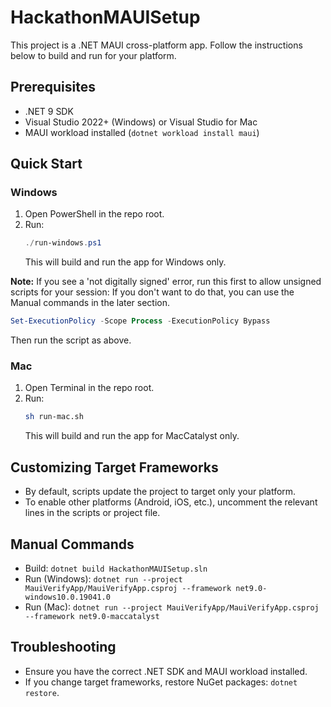 # HackathonMAUISetup

This project is a .NET MAUI cross-platform app. Follow the instructions below to build and run for your platform.

## Prerequisites

- .NET 9 SDK
- Visual Studio 2022+ (Windows) or Visual Studio for Mac
- MAUI workload installed (`dotnet workload install maui`)

## Quick Start

### Windows

1. Open PowerShell in the repo root.
2. Run:
   ```powershell
   ./run-windows.ps1
   ```
   This will build and run the app for Windows only.

**Note:** If you see a 'not digitally signed' error, run this first to allow unsigned scripts for your session:
If you don't want to do that, you can use the Manual commands in the later section.

```powershell
Set-ExecutionPolicy -Scope Process -ExecutionPolicy Bypass
```

Then run the script as above.

### Mac

1. Open Terminal in the repo root.
2. Run:
   ```sh
   sh run-mac.sh
   ```
   This will build and run the app for MacCatalyst only.

## Customizing Target Frameworks

- By default, scripts update the project to target only your platform.
- To enable other platforms (Android, iOS, etc.), uncomment the relevant lines in the scripts or project file.

## Manual Commands

- Build: `dotnet build HackathonMAUISetup.sln`
- Run (Windows): `dotnet run --project MauiVerifyApp/MauiVerifyApp.csproj --framework net9.0-windows10.0.19041.0`
- Run (Mac): `dotnet run --project MauiVerifyApp/MauiVerifyApp.csproj --framework net9.0-maccatalyst`

## Troubleshooting

- Ensure you have the correct .NET SDK and MAUI workload installed.
- If you change target frameworks, restore NuGet packages: `dotnet restore`.
